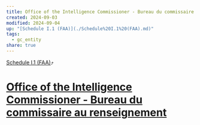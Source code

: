 ```yaml
---
title: Office of the Intelligence Commissioner - Bureau du commissaire au renseignement
created: 2024-09-03
modified: 2024-09-04
up: "[Schedule I.1 (FAA)](./Schedule%20I.1%20(FAA).md)"
tags:
  - gc_entity
share: true
---
```

[Schedule I.1 (FAA)](./Schedule%20I.1%20(FAA).md)⤴️
# [Office of the Intelligence Commissioner - Bureau du commissaire au renseignement](Office%20of%20the%20Intelligence%20Commissioner%20-%20Bureau%20du%20commissaire%20au%20renseignement.md)
